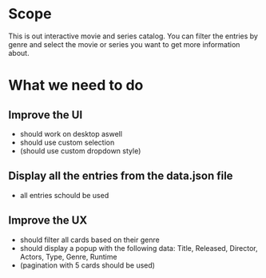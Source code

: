 # Scope

This is out interactive movie and series catalog. You can filter the entries by genre and select the movie or series you want to get more information about.

# What we need to do

## Improve the UI
* should work on desktop aswell
* should use custom selection
* (should use custom dropdown style)

## Display all the entries from the data.json file
* all entries schould be used

## Improve the UX
* should filter all cards based on their genre
* should display a popup with the following data: Title, Released, Director, Actors, Type, Genre, Runtime
* (pagination with 5 cards should be used)
